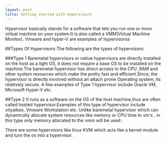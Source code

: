 ```yaml
---
layout: post
title: Getting started with Hypervisors
---
```



Hypervisor basically stands for a software that lets you run one or more virtual machine on your system.It is also called a VMM(Virtual Machine Monitor).
Vmware and hyper-V are examples of hypervisorss

##Types Of Hypervisors
The following are the types of hypervisors:

 ###Type 1
 Baremetal hypervisors or native hypervisors are directly installed on the host as a light OS, it does not require a base OS to be installed on the machine.The baremetal hypervisor 
has direct access to the CPU ,RAM and other system resources which make the pretty fast and efficient.Since, the hypervisor is directly involved without an  attach prone 
Operating system, its relatively secure.
A few examples of Type 1 hypervisor include Oracle VM, Microsoft Hyper-V etc.
 
##Type 2
It runs as a software on the OS of the host machine,thus are often called hosted hypervisor.Examples of this type of hypervisor include vityalbox, Vmware Workstation etc.
Unlike baremetal hypervisor which can dynamically allocate system resources like memory or CPU time to vm's , in this type only memory allocated to the vmm will be used .

There are some hypervisors like linux KVM which acts like a kernel module and turn the os into a hypervisor.

